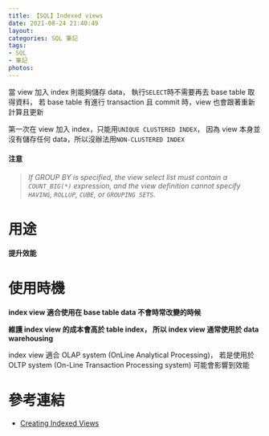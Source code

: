 ```yaml
---
title: 【SQL】Indexed views
date: 2021-08-24 21:40:49
layout:
categories: SQL 筆記
tags:
- SQL
- 筆記
photos:
---
```



當 view 加入 index 則能夠儲存 data，
執行`SELECT`時不需要再去 base table 取得資料，
若 base table 有進行 transaction 且 commit 時，view 也會跟著重新計算且更新
<!-- more -->

第一次在 view 加入 index，只能用`UNIQUE CLUSTERED INDEX`，
因為 view 本身並沒有儲存任何 data，所以沒辦法用`NON-CLUSTERED INDEX`

#### 注意
> _If GROUP BY is specified, the view select list must contain a `COUNT_BIG(*)` expression, and the view definition cannot specify `HAVING`, `ROLLUP`, `CUBE`, or `GROUPING SETS`._

# 用途
**提升效能**

# 使用時機
**index view 適合使用在 base table data 不會時常改變的時候**

**維護 index view 的成本會高於 table index，
所以 index view 通常使用於 data warehousing**

index view 適合 OLAP system (OnLine Analytical Processing)，
若是使用於 OLTP system (On-Line Transaction Processing system) 可能會影響到效能

# 參考連結
- [Creating Indexed Views](https://docs.microsoft.com/en-us/previous-versions/sql/sql-server-2008-r2/ms191432(v=sql.105)?redirectedfrom=MSDN)